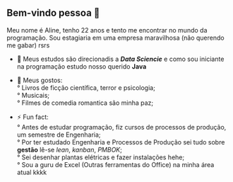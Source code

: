 ## Bem-vindo pessoa 👋  

Meu nome é Aline, tenho 22 anos e tento me encontrar no mundo da programação. Sou estagiaria em uma empresa maravilhosa (não querendo me gabar) rsrs  

- 🌱 Meus estudos são direcionadis a **_Data Sciencie_** e como sou iniciante na programação estudo nosso querido **Java**  

- 💬 Meus gostos:  
° Livros de ficção científica, terror e psicologia;  
° Musicais;  
° Filmes de comedia romantica são minha paz;  


- ⚡ Fun fact:  
° Antes de estudar programação, fiz cursos de processos de produção, um semestre de Engenharia;  
° Por ter estudado Engenharia e Processos de Produção sei tudo sobre **gestão** lê-se *lean*, *kanban*, *PMBOK*;  
° Sei desenhar plantas elétricas e fazer instalações hehe;  
° Sou a guru de Excel (Outras ferramentas do Office) na minha área atual kkkk  
